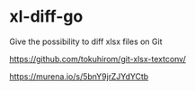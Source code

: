 # xl-diff-go
Give the possibility to diff xlsx files on Git

https://github.com/tokuhirom/git-xlsx-textconv/

https://murena.io/s/5bnY9jrZJYdYCtb

